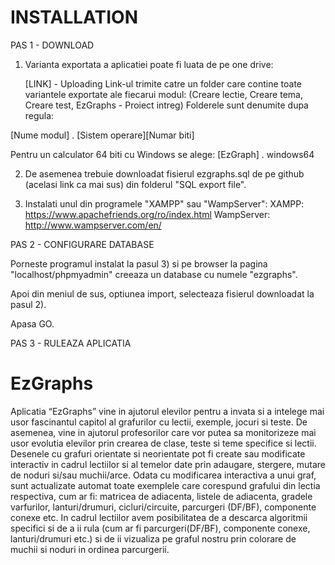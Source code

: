# INSTALLATION
PAS 1 - DOWNLOAD
  1) Varianta exportata a aplicatiei poate fi luata de pe one drive:
  
		[LINK]	-	Uploading
	Link-ul trimite catre un folder care contine toate variantele exportate ale fiecarui modul: (Creare lectie, Creare tema, Creare test, EzGraphs - Proiect intreg)
	Folderele sunt denumite dupa regula:
  
  [Nume modul] . [Sistem operare][Numar biti]
  
  Pentru un calculator 64 biti cu Windows se alege:
	[EzGraph] . windows64
	
  2) De asemenea trebuie downloadat fisierul ezgraphs.sql de pe github (acelasi link ca mai sus) din folderul "SQL export file".
	
  3) Instalati unul din programele "XAMPP" sau "WampServer":
	XAMPP: https://www.apachefriends.org/ro/index.html
	WampServer: http://www.wampserver.com/en/

PAS 2 - CONFIGURARE DATABASE

Porneste programul instalat la pasul 3) si pe browser la pagina "localhost/phpmyadmin" creeaza un database cu numele "ezgraphs".

Apoi din meniul de sus, optiunea import, selecteaza fisierul downloadat la pasul 2).

Apasa GO.

PAS 3 - RULEAZA APLICATIA

# EzGraphs
Aplicatia “EzGraphs” vine in ajutorul elevilor pentru a invata si a intelege mai usor fascinantul capitol al grafurilor cu lectii, exemple, jocuri si teste. De asemenea, vine in ajutorul profesorilor care vor putea sa monitorizeze mai usor evolutia elevilor prin crearea de clase, teste si teme specifice si lectii. Desenele cu grafuri orientate si neorientate pot fi create sau modificate interactiv in cadrul lectiilor si al temelor date prin adaugare, stergere, mutare de noduri si/sau muchii/arce. Odata cu modificarea interactiva a unui graf, sunt actualizate automat toate exemplele care corespund grafului din lectia respectiva, cum ar fi: matricea de adiacenta, listele de adiacenta, gradele varfurilor, lanturi/drumuri, cicluri/circuite, parcurgeri (DF/BF), componente conexe etc. In cadrul lectiilor avem posibilitatea de a descarca algoritmii specifici si de a ii rula (cum ar fi parcurgeri(DF/BF), componente conexe, lanturi/drumuri etc.) si de ii vizualiza pe graful nostru prin colorare de muchii si noduri in ordinea parcurgerii.
